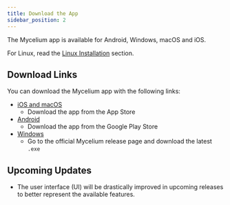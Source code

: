 ```yaml
---
title: Download the App
sidebar_position: 2
---
```


The Mycelium app is available for Android, Windows, macOS and iOS.

For Linux, read the [Linux Installation](./04_mycelium-linux.md) section.

## Download Links

You can download the Mycelium app with the following links:

- [iOS and macOS](https://apps.apple.com/app/id6504277565)
  - Download the app from the App Store
- [Android](https://play.google.com/store/apps/details?id=tech.threefold.mycelium)
  - Download the app from the Google Play Store
- [Windows](https://github.com/threefoldtech/myceliumflut/releases)
  - Go to the official Mycelium release page and download the latest `.exe`

## Upcoming Updates

- The user interface (UI) will be drastically improved in upcoming releases to better represent the available features.